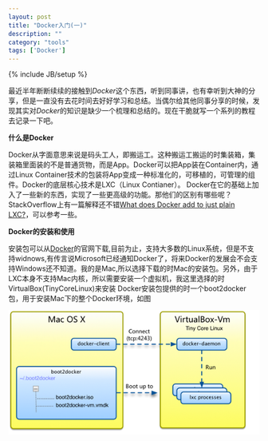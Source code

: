 ```yaml
---
layout: post
title: "Docker入门(一)"
description: ""
category: "tools"
tags: ['Docker']
---
```

{% include JB/setup %}

最近半年断断续续的接触到*Docker*这个东西，听到同事讲，也有幸听到大神的分享，但是一直没有去花时间去好好学习和总结。当偶尔给其他同事分享的时候，发现其实对*Docker*的知识是缺少一个梳理和总结的。现在干脆就写一个系列的教程去记录一下吧。

**什么是Docker**

Docker从字面意思来说是码头工人，即搬运工。这种搬运工搬运的时集装箱，集装箱里面装的不是普通货物，而是App。Docker可以把App装在Container内，通过Linux Container技术的包装将App变成一种标准化的，可移植的，可管理的组件。Docker的底层核心技术是LXC（Linux Contianer）。
Docker在它的基础上加入了一些新的东西，实现了一些更高级的功能。那他们的区别有哪些呢？StackOverflow上有一篇解释还不错[What does Docker add to just plain LXC?](http://stackoverflow.com/questions/17989306/what-does-docker-add-to-just-plain-lxc)，可以参考一些。



**Docker的安装和使用**

安装包可以从[Docker](https://docs.docker.com/installation/)的官网下载,目前为止，支持大多数的Linux系统，但是不支持widnows,有传言说Microsoft已经通知Docker了，将来Docker的发展会不会支持Windows还不知道。我的是Mac,所以选择下载的时Mac的安装包。另外，由于LXC本身不支持Mac内核，所以需要安装一个虚拟机，我这里选择的时VirtualBox(TinyCoreLinux)来安装
Docker安装包提供的时一个boot2docker包，用于安装Mac下的整个Docker环境，如图


![Docker](/assets/pics/QQ20140921-2.png "Docker")

